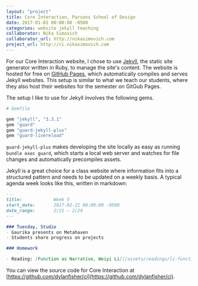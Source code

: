 ```yaml
---
layout: "project"
title: Core Interaction, Parsons School of Design
date: 2017-01-01 00:00:00 -0500
categories: website jekyll teaching
collaborator: Nika Simovich
collaborator_url: http://nikasimovich.com
project_url: http://ci.nikasimovich.com
---
```


For our Core Interaction website, I chose to use [Jekyll](https://jekyllrb.com/), the static site generator written in Ruby, to manage the site's content. The website is hosted for free on [GitHub Pages](https://pages.github.com/), which automatically compiles and serves Jekyll websites. This setup is similar to what we teach our students, where they also host their websites for the semester on GitGub Pages.

The setup I like to use for Jekyll involves the following gems.

```ruby
# Gemfile

gem "jekyll", "3.3.1"
gem "guard"
gem "guard-jekyll-plus"
gem "guard-livereload"
```

`guard-jekyll-plus` makes developing the site locally as easy as running `bundle exec guard`, which starts a local web server and watches for file changes and automatically precompiles assets.

Jekyll is a great choice for a class website where information fits into a structured pattern and needs to be updated on a weekly basis. A typical agenda week looks like this, written in markdown:

```markdown
---
title:            Week 5
start_date:       2017-02-21 00:00:00 -0500
date_range:       2/21 – 2/24
---

### Tuesday, Studio
- Gaurika presents on Metahaven
- Students share progress on projects

### Homework

- Reading: [Function as Narrative, Weiyi Li](/assets/readings/li-function-as-narrative.pdf)
```

You can view the source code for Core Interaction at [https://github.com/dylanfisher/ci](https://github.com/dylanfisher/ci).
